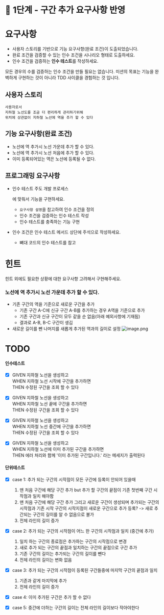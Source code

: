 # 🚀 1단계 - 구간 추가 요구사항 반영

# 요구사항

- 사용자 스토리를 기반으로 기능 요구사항(완료 조건)이 도출되었습니다.
- 완료 조건을 검증할 수 있는 인수 조건을 시나리오 형태로 도출하세요.
- 인수 조건을 검증하는 **인수 테스트**를 작성하세요.



모든 경우의 수를 검증하는 인수 조건을 만들 필요는 없습니다. 미션의 목표는 기능을 완벽하게 구현하는 것이 아니라 TDD 사이클을 경험하는 것 입니다.

## 사용자 스토리

```plaintext
사용자로서
지하철 노선도를 조금 더 편리하게 관리하기위해
위치에 상관없이 지하철 노선에 역을 추가 할 수 있다
```

## 기능 요구사항(완료 조건)

- 노선에 역 추가시 노선 가운데 추가 할 수 있다.
- 노선에 역 추가시 노선 처음에 추가 할 수 있다.
- 이미 등록되어있는 역은 노선에 등록될 수 없다.

## 프로그래밍 요구사항

- 인수 테스트 주도 개발 프로세스

  에 맞춰서 기능을 구현하세요.

    - `요구사항 설명`을 참고하여 인수 조건을 정의
    - 인수 조건을 검증하는 인수 테스트 작성
    - 인수 테스트를 충족하는 기능 구현

- 인수 조건은 인수 테스트 메서드 상단에 주석으로 작성하세요.

    - 뼈대 코드의 인수 테스트를 참고

# 힌트



힌트 외에도 필요한 상황에 대한 요구사항 고려해서 구현해주세요.

### 노선에 역 추가시 노선 가운데 추가 할 수 있다.

- 기존 구간의 역을 기준으로 새로운 구간을 추가
    - 기존 구간 A-C에 신규 구간 A-B를 추가하는 경우 A역을 기준으로 추가
    - 기존 구간과 신규 구간이 모두 같을 순 없음(아래 예외사항에 기재됨)
    - 결과로 A-B, B-C 구간이 생김
- 새로운 길이를 뺀 나머지를 새롭게 추가된 역과의 길이로 설정
  ![image.png](https://nextstep-storage.s3.ap-northeast-2.amazonaws.com/be71b2febc0c4d179c6606f9fe1a473b)



# TODO

#### 인수테스트

- [x] GIVEN 지하철 노선을 생성하고</br>
  WHEN 지하철 노선 시작에 구간을 추가하면</br>
  THEN 수정된 구간을 조회 할 수 있다

- [x] GIVEN 지하철 노선을 생성하고</br>
  WHEN 지하철 노선 끝에 구간을 추가하면</br>
  THEN 수정된 구간을 조회 할 수 있다

- [x] GIVEN 지하철 노선을 생성하고</br>
  WHEN 지하철 노선 중간에 구간을 추가하면</br>
  THEN 수정된 구간을 조회 할 수 있다

- [x] GIVEN 지하철 노선을 생성하고</br>
  WHEN 지하철 노선에 이미 추가된 구간을 추가하면</br>
  THEN 에러 처리와 함께 '이미 추가된 구간입니다.' 라는 메세지가 출력된다

#### 단위테스트

- [x] case 1:  추가 되는 구간의 시작점이 모든 구간에 등록이 안되어 있을때
    1. 맨 처음 구간에 해당 구간 추가 but 추가 할 구간의 끝점이 기존 첫번째 구간 시작점과 일치 해야함
    2. 맨 처음 구간에 해당 구간 추가 그리고 새로운 구간이 생성되며 추가되는 구간의 시작점과 기존 시작 구간의 시작지점이 새로운 구간으로 추가 등록? -> 새로 추간되는 구간의 길이를 알 수 없음으로 불가
    3. 전체 라인의 길이 증가

- [x] case 2: 추가 되는 구간의 시작점이 어느 한 구간의 시작점과 일치 (중간에 추가)
    1. 일치 하는 구간의 종료점은 추가하는 구간의 시작점으로 변경
    2. 새로 추가 되는 구간의 끝점과 일치하는 구간의 끝점으로 구간 추가
    3. 기존 구간의 길이는 추가되는 구간의 길이를 뺀다
    4. 전체 라인의 길이는 변화 없음

- [x] case 3: 추가 되는 구간의 시작점이 등록된 구간들중에 마지막 구간의 끝점과 일치
    1. 기존과 같게 마지막에 추가
    2. 전체 라인의 길이 증가

- [x] case 4: 이미 추가된 구간은 추가 할 수 없다

- [x] case 5: 중간에 더하는 구간의 길이는 전체 라인의 길이보다 작아야한다
